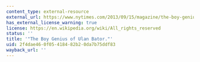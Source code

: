 ```yaml
---
content_type: external-resource
external_url: https://www.nytimes.com/2013/09/15/magazine/the-boy-genius-of-ulan-bator.html
has_external_license_warning: true
license: https://en.wikipedia.org/wiki/All_rights_reserved
status: ''
title: '"The Boy Genius of Ulan Bator."'
uid: 2f4dae46-0f05-4184-82b2-0da7b75ddf83
wayback_url: ''
---
```

